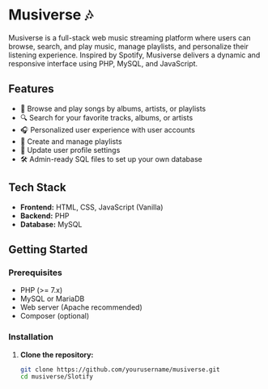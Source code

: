 # Musiverse 🎶

Musiverse is a full-stack web music streaming platform where users can browse, search, and play music, manage playlists, and personalize their listening experience. Inspired by Spotify, Musiverse delivers a dynamic and responsive interface using PHP, MySQL, and JavaScript.

## Features

- 🎵 Browse and play songs by albums, artists, or playlists
- 🔍 Search for your favorite tracks, albums, or artists
- 🎧 Personalized user experience with user accounts
- 📂 Create and manage playlists
- 🔄 Update user profile settings
- 🛠 Admin-ready SQL files to set up your own database

## Tech Stack

- **Frontend:** HTML, CSS, JavaScript (Vanilla)
- **Backend:** PHP
- **Database:** MySQL

## Getting Started

### Prerequisites

- PHP (>= 7.x)
- MySQL or MariaDB
- Web server (Apache recommended)
- Composer (optional)

### Installation

1. **Clone the repository:**

   ```bash
   git clone https://github.com/yourusername/musiverse.git
   cd musiverse/Slotify

   
